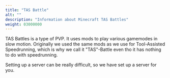 ```yaml
---
title: "TAS Battle"
alt: ""
description: "Information about Minecraft TAS Battles"
weight: 03000000
---
```

TAS Battles is a type of PVP. It uses mods to play various gamemodes in slow motion. Originally we used the same mods as we use for Tool-Assisted Speedrunning, which is why we call it "TAS"-Battle even tho it has nothing to do with speedrunning.  
  
Setting up a server can be really difficult, so we have set up a server for you.  
